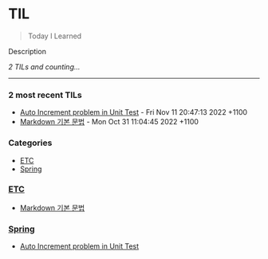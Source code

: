 # TIL
> Today I Learned

Description


_2 TILs and counting..._

---

### 2 most recent TILs

- [Auto Increment problem in Unit Test](Spring/AutoIncrementInTestDB.md) - Fri Nov 11 20:47:13 2022 +1100
- [Markdown 기본 문법](ETC/Markdown-basic-syntex.md) - Mon Oct 31 11:04:45 2022 +1100

### Categories

- [ETC](#ETC)
- [Spring](#Spring)

### [ETC](#ETC)
- [Markdown 기본 문법](ETC/Markdown-basic-syntex.md)

### [Spring](#Spring)
- [Auto Increment problem in Unit Test](Spring/AutoIncrementInTestDB.md)

[1]: https://simonwillison.net/2020/Apr/20/self-rewriting-readme/
[2]: https://github.com/jbranchaud/til

